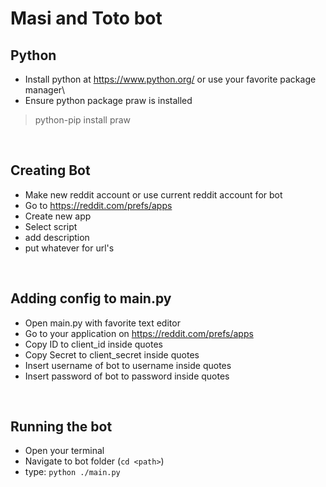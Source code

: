 # Masi and Toto bot

## Python

- Install python at https://www.python.org/ or use your favorite package manager\
- Ensure python package praw is installed
>python-pip install praw

<br />

## Creating Bot

- Make new reddit account or use current reddit account for bot
- Go to https://reddit.com/prefs/apps
- Create new app
- Select script
- add description
- put whatever for url's

<br />

## Adding config to main.py

- Open main.py with favorite text editor
- Go to your application on https://reddit.com/prefs/apps
- Copy ID to client_id inside quotes
- Copy Secret to client_secret inside quotes
- Insert username of bot to username inside quotes
- Insert password of bot to password inside quotes

<br />

## Running the bot

- Open your terminal
- Navigate to bot folder (`cd <path>`)
- type: `python ./main.py`